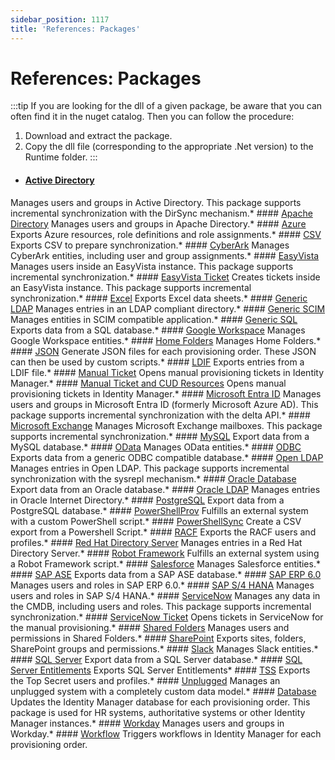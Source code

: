 ```yaml
---
sidebar_position: 1117
title: 'References: Packages'
---
```


# References: Packages

:::tip
If you are looking for the dll of a given package, be aware that you can often find it in the nuget catalog. Then you can follow the procedure:
1. Download and extract the package.
2. Copy the dll file (corresponding to the appropriate .Net version) to the Runtime folder.
:::

* #### [Active Directory](active-directory/index)
Manages users and groups in Active Directory. This package supports incremental synchronization with the DirSync mechanism.* #### [Apache Directory](apache-directory/index)
Manages users and groups in Apache Directory.* #### [Azure](azure/index)
Exports Azure resources, role definitions and role assignments.* #### [CSV](csv/index)
Exports CSV to prepare synchronization.* #### [CyberArk](cyberark/index)
Manages CyberArk entities, including user and group assignments.* #### [EasyVista](easyvista/index)
Manages users inside an EasyVista instance. This package supports incremental synchronization.* #### [EasyVista Ticket](easyvistaticket/index)
Creates tickets inside an EasyVista instance. This package supports incremental synchronization.* #### [Excel](excel/index)
Exports Excel data sheets.* #### [Generic LDAP](generic-ldap/index)
Manages entries in an LDAP compliant directory.* #### [Generic SCIM](generic-scim/index)
Manages entities in SCIM compatible application.* #### [Generic SQL](generic-sql/index)
Exports data from a SQL database.* #### [Google Workspace](googleworkspace/index)
Manages Google Workspace entities.* #### [Home Folders](home-folders/index)
Manages Home Folders.* #### [JSON](json/index)
Generate JSON files for each provisioning order. These JSON can then be used by custom scripts.* #### [LDIF](ldif/index)
Exports entries from a LDIF file.* #### [Manual Ticket](manual-ticket/index)
Opens manual provisioning tickets in Identity Manager.* #### [Manual Ticket and CUD Resources](manual-ticket-and-cud-resources/index)
Opens manual provisioning tickets in Identity Manager.* #### [Microsoft Entra ID](azure-active-directory/index)
Manages users and groups in Microsoft Entra ID (formerly Microsoft Azure AD). This package supports incremental synchronization with the delta API.* #### [Microsoft Exchange](microsoft-exchange/index)
Manages Microsoft Exchange mailboxes. This package supports incremental synchronization.* #### [MySQL](mysql/index)
Export data from a MySQL database.* #### [OData](odata/index)
Manages OData entities.* #### [ODBC](odbc/index)
Exports data from a generic ODBC compatible database.* #### [Open LDAP](open-ldap/index)
Manages entries in Open LDAP. This package supports incremental synchronization with the sysrepl mechanism.* #### [Oracle Database](oracle-database/index)
Export data from an Oracle database.* #### [Oracle LDAP](oracle-ldap/index)
Manages entries in Oracle Internet Directory.* #### [PostgreSQL](postgresql/index)
Export data from a PostgreSQL database.* #### [PowerShellProv](powershellprov/index)
Fulfills an external system with a custom PowerShell script.* #### [PowerShellSync](powershellsync/index)
Create a CSV export from a Powershell Script.* #### [RACF](racf/index)
Exports the RACF users and profiles.* #### [Red Hat Directory Server](red-hat-directory-server/index)
Manages entries in a Red Hat Directory Server.* #### [Robot Framework](robot-framework/index)
Fulfills an external system using a Robot Framework script.* #### [Salesforce](salesforce/index)
Manages Salesforce entities.* #### [SAP ASE](sapase/index)
Exports data from a SAP ASE database.* #### [SAP ERP 6.0](saperp6/index)
Manages users and roles in SAP ERP 6.0.* #### [SAP S/4 HANA](saphana/index)
Manages users and roles in SAP S/4 HANA.* #### [ServiceNow](servicenow/index)
Manages any data in the CMDB, including users and roles. This package supports incremental synchronization.* #### [ServiceNow Ticket](servicenow-ticket/index)
Opens tickets in ServiceNow for the manual provisioning.* #### [Shared Folders](shared-folders/index)
Manages users and permissions in Shared Folders.* #### [SharePoint](sharepoint/index)
Exports sites, folders, SharePoint groups and permissions.* #### [Slack](slack/index)
Manages Slack entities.* #### [SQL Server](sql-server/index)
Export data from a SQL Server database.* #### [SQL Server Entitlements](sql-server-entitlements/index)
Exports SQL Server Entitlements* #### [TSS](tss/index)
Exports the Top Secret users and profiles.* #### [Unplugged](unplugged/index)
Manages an unplugged system with a completely custom data model.* #### [Database](usercube-database/index)
Updates the Identity Manager database for each provisioning order. This package is used for HR systems, authoritative systems or other Identity Manager instances.* #### [Workday](workday/index)
Manages users and groups in Workday.* #### [Workflow](workflow/index)
Triggers workflows in Identity Manager for each provisioning order.